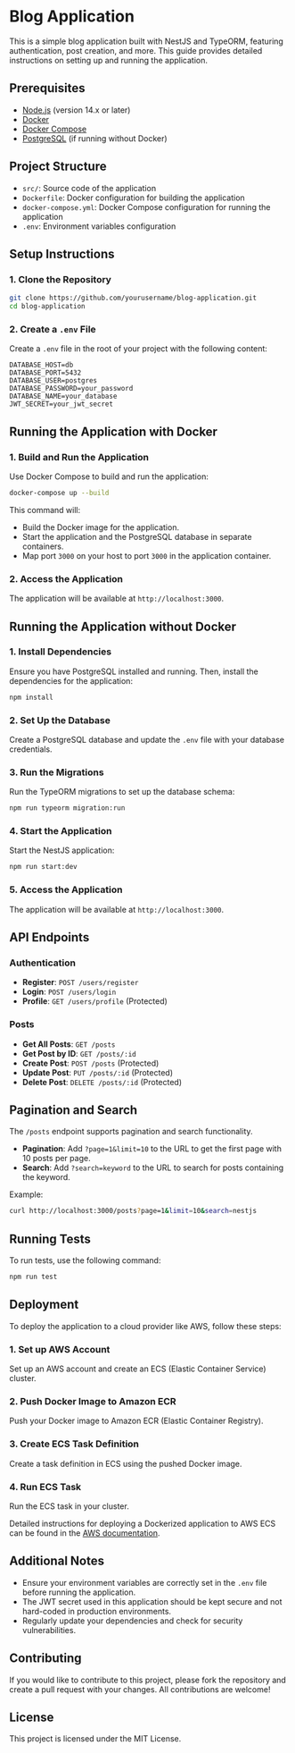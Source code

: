 # Blog Application

This is a simple blog application built with NestJS and TypeORM, featuring authentication, post creation, and more. This guide provides detailed instructions on setting up and running the application.

## Prerequisites

- [Node.js](https://nodejs.org/) (version 14.x or later)
- [Docker](https://www.docker.com/get-started)
- [Docker Compose](https://docs.docker.com/compose/install/)
- [PostgreSQL](https://www.postgresql.org/) (if running without Docker)

## Project Structure

- `src/`: Source code of the application
- `Dockerfile`: Docker configuration for building the application
- `docker-compose.yml`: Docker Compose configuration for running the application
- `.env`: Environment variables configuration

## Setup Instructions

### 1. Clone the Repository

```sh
git clone https://github.com/yourusername/blog-application.git
cd blog-application
```

### 2. Create a `.env` File

Create a `.env` file in the root of your project with the following content:

```plaintext
DATABASE_HOST=db
DATABASE_PORT=5432
DATABASE_USER=postgres
DATABASE_PASSWORD=your_password
DATABASE_NAME=your_database
JWT_SECRET=your_jwt_secret
```

## Running the Application with Docker

### 1. Build and Run the Application

Use Docker Compose to build and run the application:

```sh
docker-compose up --build
```

This command will:

- Build the Docker image for the application.
- Start the application and the PostgreSQL database in separate containers.
- Map port `3000` on your host to port `3000` in the application container.

### 2. Access the Application

The application will be available at `http://localhost:3000`.

## Running the Application without Docker

### 1. Install Dependencies

Ensure you have PostgreSQL installed and running. Then, install the dependencies for the application:

```sh
npm install
```

### 2. Set Up the Database

Create a PostgreSQL database and update the `.env` file with your database credentials.

### 3. Run the Migrations

Run the TypeORM migrations to set up the database schema:

```sh
npm run typeorm migration:run
```

### 4. Start the Application

Start the NestJS application:

```sh
npm run start:dev
```

### 5. Access the Application

The application will be available at `http://localhost:3000`.

## API Endpoints

### Authentication

- **Register**: `POST /users/register`
- **Login**: `POST /users/login`
- **Profile**: `GET /users/profile` (Protected)

### Posts

- **Get All Posts**: `GET /posts`
- **Get Post by ID**: `GET /posts/:id`
- **Create Post**: `POST /posts` (Protected)
- **Update Post**: `PUT /posts/:id` (Protected)
- **Delete Post**: `DELETE /posts/:id` (Protected)

## Pagination and Search

The `/posts` endpoint supports pagination and search functionality.

- **Pagination**: Add `?page=1&limit=10` to the URL to get the first page with 10 posts per page.
- **Search**: Add `?search=keyword` to the URL to search for posts containing the keyword.

Example:

```sh
curl http://localhost:3000/posts?page=1&limit=10&search=nestjs
```

## Running Tests

To run tests, use the following command:

```sh
npm run test
```

## Deployment

To deploy the application to a cloud provider like AWS, follow these steps:

### 1. Set up AWS Account

Set up an AWS account and create an ECS (Elastic Container Service) cluster.

### 2. Push Docker Image to Amazon ECR

Push your Docker image to Amazon ECR (Elastic Container Registry).

### 3. Create ECS Task Definition

Create a task definition in ECS using the pushed Docker image.

### 4. Run ECS Task

Run the ECS task in your cluster.

Detailed instructions for deploying a Dockerized application to AWS ECS can be found in the [AWS documentation](https://docs.aws.amazon.com/AmazonECS/latest/developerguide/docker-basics.html).

## Additional Notes

- Ensure your environment variables are correctly set in the `.env` file before running the application.
- The JWT secret used in this application should be kept secure and not hard-coded in production environments.
- Regularly update your dependencies and check for security vulnerabilities.

## Contributing

If you would like to contribute to this project, please fork the repository and create a pull request with your changes. All contributions are welcome!

## License

This project is licensed under the MIT License.
